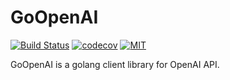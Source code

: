  GoOpenAI
=====================================================================

[![Build Status](https://github.com/askasoft/goopenai/actions/workflows/build.yml/badge.svg)](https://github.com/askasoft/goopenai/actions?query=branch%3Amaster) 
[![codecov](https://codecov.io/gh/askasoft/goopenai/branch/master/graph/badge.svg)](https://codecov.io/gh/askasoft/goopenai) 
[![MIT](https://img.shields.io/badge/license-MIT-green)](https://opensource.org/licenses/MIT)



GoOpenAI is a golang client library for OpenAI API.

